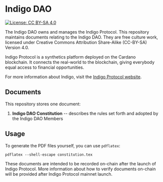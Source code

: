 Indigo DAO
==========

[![License: CC BY-SA
4.0](https://img.shields.io/badge/License-CC%20BY--SA%204.0-lightgrey.svg)](https://creativecommons.org/licenses/by-sa/4.0/)

The Indigo DAO owns and manages the Indigo Protocol. This repository
maintains documents relating to the Indigo DAO. They are free culture
work, licensed under Creative Commons Attribution Share-Alike (CC-BY-SA)
Version 4.0.

Indigo Protocol is a synthetics platform deployed on the Cardano
blockchain. It connects the real-world to the blockchain, giving
everybody equal access to financial opportunities.

For more information about Indigo, visit the [Indigo Protocol
website](https://indigoprotocol.io/).

Documents
---------

This repository stores one document:

1.  **Indigo DAO Constitution** -- describes the rules set forth and
    adopted by the Indigo DAO Members

Usage
-----

To generate the PDF files yourself, you can use `pdflatex`:

    pdflatex --shell-escape constitution.tex

These documents are intended to be recorded on-chain after the launch of
Indigo Protocol. More information about how to verify documents on-chain
will be provided after Indigo Protocol mainnet launch.
